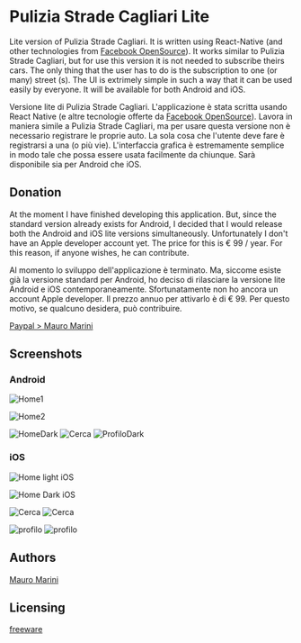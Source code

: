 # Pulizia Strade Cagliari Lite

Lite version of Pulizia Strade Cagliari. It is written using React-Native (and other technologies from [Facebook OpenSource](https://opensource.facebook.com)).
It works similar to Pulizia Strade Cagliari, but for use this version it is not needed to subscribe theirs cars. 
The only thing that the user has to do is the subscription to one (or many) street (s). The UI is extrimely simple in such a way that it can be used easily by everyone.
It will be available for both Android and iOS.


Versione lite di Pulizia Strade Cagliari. L'applicazione è stata scritta usando React Native (e altre tecnologie offerte da [Facebook OpenSource](https://opensource.facebook.com)).
Lavora in maniera simile a Pulizia Strade Cagliari, ma per usare questa versione non è necessario registrare le proprie auto.
La sola cosa che l'utente deve fare è registrarsi a una (o più vie). L'interfaccia grafica è estremamente semplice in modo tale che possa essere usata facilmente da chiunque.
Sarà disponibile sia per Android che iOS.

## Donation

At the moment I have finished developing this application. But, since the standard version already exists for Android, I decided that I would release both the Android and iOS lite versions simultaneously. Unfortunately I don't have an Apple developer account yet. The price for this is € 99 / year. For this reason, if anyone wishes, he can contribute.


Al momento lo sviluppo dell'applicazione è terminato. Ma, siccome esiste già la versione standard per Android, ho deciso di rilasciare la versione lite Android e iOS contemporaneamente. Sfortunatamente non ho ancora un account Apple developer. Il prezzo annuo per attivarlo è di € 99. Per questo motivo, se qualcuno desidera, può contribuire.


[Paypal > Mauro Marini](https://paypal.me/marinimau)

## Screenshots
### Android
![Home1](https://github.com/marinimau/PuliziaStradeCagliariLite_noSource/blob/master/assets/WhatsAppVideo2020-02-01at141650.gif)

![Home2](https://github.com/marinimau/PuliziaStradeCagliariLite_noSource/blob/master/assets/WhatsAppVideo2020-02-01at141709.gif)

![HomeDark](https://github.com/marinimau/PuliziaStradeCagliariLite_noSource/blob/master/assets/android_home_dark.jpg)
![Cerca](https://github.com/marinimau/PuliziaStradeCagliariLite_noSource/blob/master/assets/search1.jpg)
![ProfiloDark](https://github.com/marinimau/PuliziaStradeCagliariLite_noSource/blob/master/assets/android_profilo_dark.jpg)


### iOS

![Home light iOS](https://github.com/marinimau/PuliziaStradeCagliariLite_noSource/blob/master/assets/Simulator%20Screen%20Shot%20-%20iPhone%2011%20Pro%20-%202020-02-01%20at%2014.25.03.png)

![Home Dark iOS](https://github.com/marinimau/PuliziaStradeCagliariLite_noSource/blob/master/assets/Simulator%20Screen%20Shot%20-%20iPhone%2011%20Pro%20-%202020-02-01%20at%2014.24.59.png)

![Cerca](https://github.com/marinimau/PuliziaStradeCagliariLite_noSource/blob/master/assets/Simulator%20Screen%20Shot%20-%20iPhone%2011%20Pro%20-%202020-02-01%20at%2013.30.12.png)
![Cerca](https://github.com/marinimau/PuliziaStradeCagliariLite_noSource/blob/master/assets/search_ios.png)

![profilo](https://github.com/marinimau/PuliziaStradeCagliariLite_noSource/blob/master/assets/Simulator%20Screen%20Shot%20-%20iPhone%2011%20Pro%20-%202020-02-01%20at%2014.24.51.png)
![profilo](https://github.com/marinimau/PuliziaStradeCagliariLite_noSource/blob/master/assets/Simulator%20Screen%20Shot%20-%20iPhone%2011%20Pro%20-%202020-02-01%20at%2014.24.56.png)


## Authors

[Mauro Marini](https://github.com/marinimau)


## Licensing

[freeware](https://en.wikipedia.org/wiki/Freeware)
